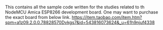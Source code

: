 This contains all the sample code written for the studies related to th NodeMCU Amica ESP8266 development board.
One may want to purchase the exact board from below link.
https://item.taobao.com/item.htm?spm=a1z09.2.0.0.78828570Dvkgs7&id=543816073624&_u=61h9njuf4338

